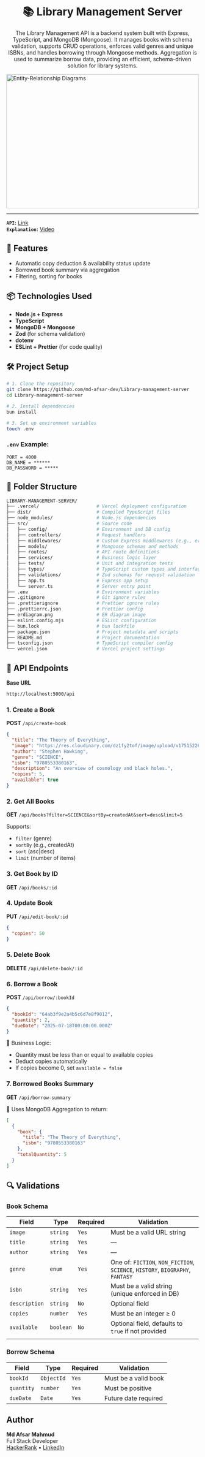 <h1 align="center">📚 Library Management Server</h1>

<p align="center">The Library Management API is a backend system built with Express, TypeScript, and MongoDB (Mongoose). It manages books with schema validation, supports CRUD operations, enforces valid genres and unique ISBNs, and handles borrowing through Mongoose methods. Aggregation is used to summarize borrow data, providing an efficient, schema-driven solution for library systems.</p>

<img src="./erdiagram.png" alt="Entity-Relationship Diagrams" width="100%" height="350"/>

---

**`API`:** [Link](https://minimal-library-management-server.vercel.app)  
**`Explanation`:** [Video](https://www.loom.com/share/90b206e371ad4f0599a4b0a3b59ca538?sid=ceef0fad-f71e-4f9b-b5ff-a506bdbbee8c)

## 🚀 Features

- Automatic copy deduction & availability status update
- Borrowed book summary via aggregation
- Filtering, sorting for books

## 📦 Technologies Used

- **Node.js + Express**
- **TypeScript**
- **MongoDB + Mongoose**
- **Zod** (for schema validation)
- **dotenv**
- **ESLint + Prettier** (for code quality)

## 🛠️ Project Setup

```bash
# 1. Clone the repository
git clone https://github.com/md-afsar-dev/Library-management-server
cd Library-management-server

# 2. Install dependencies
bun install

# 3. Set up environment variables
touch .env
```

### `.env` Example:

```
PORT = 4000
DB_NAME = ******
DB_PASSWORD = *****
```

## 📂 Folder Structure

```sh
LIBRARY-MANAGEMENT-SERVER/
├── .vercel/                     # Vercel deployment configuration
├── dist/                        # Compiled TypeScript files
├── node_modules/                # Node.js dependencies
├── src/                         # Source code
│   ├── config/                  # Environment and DB config
│   ├── controllers/             # Request handlers
│   ├── middlewares/             # Custom Express middlewares (e.g., error handling)
│   ├── models/                  # Mongoose schemas and methods
│   ├── routes/                  # API route definitions
│   ├── services/                # Business logic layer
│   ├── tests/                   # Unit and integration tests
│   ├── types/                   # TypeScript custom types and interfaces
│   ├── validations/             # Zod schemas for request validation
│   ├── app.ts                   # Express app setup
│   └── server.ts                # Server entry point
├── .env                         # Environment variables
├── .gitignore                   # Git ignore rules
├── .prettierignore              # Prettier ignore rules
├── .prettierrc.json             # Prettier config
├── erdiagram.png                # ER diagram image
├── eslint.config.mjs            # ESLint configuration
├── bun.lock                     # bun lockfile
├── package.json                 # Project metadata and scripts
├── README.md                    # Project documentation
├── tsconfig.json                # TypeScript compiler config
└── vercel.json                  # Vercel project settings
```

## 📘 API Endpoints

**Base URL**

```bash
http://localhost:5000/api
```

### 1. Create a Book

**POST** `/api/create-book`

```json
{
  "title": "The Theory of Everything",
  "image": "https://res.cloudinary.com/dz1fy2tof/image/upload/v1751522624/download_n8dmde.jpg",
  "author": "Stephen Hawking",
  "genre": "SCIENCE",
  "isbn": "9780553380163",
  "description": "An overview of cosmology and black holes.",
  "copies": 5,
  "available": true
}
```

### 2. Get All Books

**GET** `/api/books?filter=SCIENCE&sortBy=createdAt&sort=desc&limit=5`

Supports:

- `filter` (genre)
- `sortBy` (e.g., createdAt)
- `sort` (asc|desc)
- `limit` (number of items)

### 3. Get Book by ID

**GET** `/api/books/:id`

### 4. Update Book

**PUT** `/api/edit-book/:id`

```json
{
  "copies": 50
}
```

### 5. Delete Book

**DELETE** `/api/delete-book/:id`

### 6. Borrow a Book

**POST** `/api/borrow/:bookId`

```json
{
  "bookId": "64ab3f9e2a4b5c6d7e8f9012",
  "quantity": 2,
  "dueDate": "2025-07-18T00:00:00.000Z"
}
```

📌 Business Logic:

- Quantity must be less than or equal to available copies
- Deduct copies automatically
- If copies become 0, set `available = false`

### 7. Borrowed Books Summary

**GET** `/api/borrow-summary`

📌 Uses MongoDB Aggregation to return:

```json
[
  {
    "book": {
      "title": "The Theory of Everything",
      "isbn": "9780553380163"
    },
    "totalQuantity": 5
  }
]
```

## 🔍 Validations

### Book Schema

| Field         | Type      | Required | Validation                                                                     |
| ------------- | --------- | -------- | ------------------------------------------------------------------------------ |
| `image`       | `string`  | `Yes`    | Must be a valid URL string                                                     |
| `title`       | `string`  | `Yes`    | —                                                                              |
| `author`      | `string`  | `Yes`    | —                                                                              |
| `genre`       | `enum`    | `Yes`    | One of: `FICTION`, `NON_FICTION`, `SCIENCE`, `HISTORY`, `BIOGRAPHY`, `FANTASY` |
| `isbn`        | `string`  | `Yes`    | Must be a valid string (unique enforced in DB)                                 |
| `description` | `string`  | `No`     | Optional field                                                                 |
| `copies`      | `number`  | `Yes`    | Must be an integer ≥ 0                                                         |
| `available`   | `boolean` | `No`     | Optional field, defaults to `true` if not provided                             |
|               |

### Borrow Schema

| Field      | Type       | Required | Validation           |
| ---------- | ---------- | -------- | -------------------- |
| `bookId`   | `ObjectId` | `Yes`    | Must be a valid book |
| `quantity` | `number`   | `Yes`    | Must be positive     |
| `dueDate`  | `Date`     | `Yes`    | Future date required |

## Author

**Md Afsar Mahmud**  
Full Stack Developer  
[HackerRank](https://www.hackerrank.com/profile/mdafsar) •
[LinkedIn](https://www.linkedin.com/in/md-afsar-mahmud)
